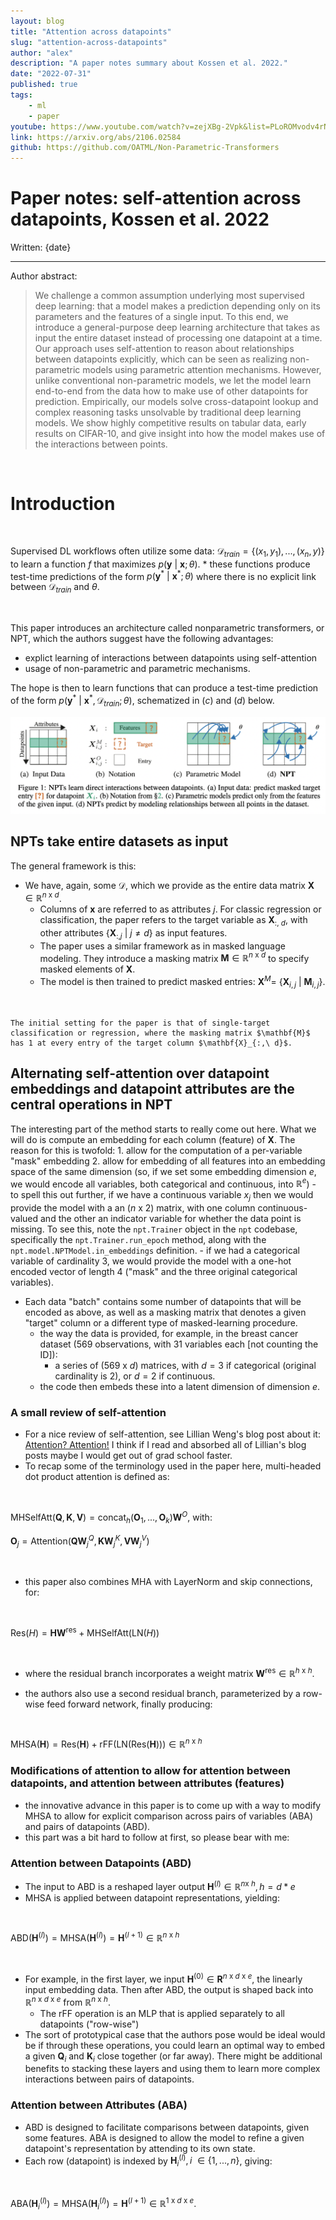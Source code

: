 ```yaml
---
layout: blog
title: "Attention across datapoints"
slug: "attention-across-datapoints"
author: "alex"
description: "A paper notes summary about Kossen et al. 2022."
date: "2022-07-31"
published: true
tags: 
    - ml
    - paper
youtube: https://www.youtube.com/watch?v=zejXBg-2Vpk&list=PLoROMvodv4rNiJRchCzutFw5ItR_Z27CM&index=7
link: https://arxiv.org/abs/2106.02584
github: https://github.com/OATML/Non-Parametric-Transformers
---
```


<script>
    import BlogLinks from '../../components/BlogLinks.svelte';
</script>

<h1 class="toc-exclude"> Paper notes: self-attention across datapoints, Kossen et al. 2022 </h1>


<div class="flex items-center justify-center"> <span> Written: {date} </span> </div>

<BlogLinks YouTube={youtube} Paper={link} GitHub={github}> </BlogLinks>

<hr>
<span class="mb-0 pb-1"> Author abstract: </span>
<div class="dark:prose-invert prose max-w-3xl">
    <blockquote class=""> <span> We challenge a common assumption underlying most supervised deep learning:
    that a model makes a prediction depending only on its parameters and the features
    of a single input. To this end, we introduce a general-purpose deep learning
    architecture that takes as input the entire dataset instead of processing one datapoint
    at a time. Our approach uses self-attention to reason about relationships between
    datapoints explicitly, which can be seen as realizing non-parametric models using
    parametric attention mechanisms. However, unlike conventional non-parametric
    models, we let the model learn end-to-end from the data how to make use of other
    datapoints for prediction. Empirically, our models solve cross-datapoint lookup
    and complex reasoning tasks unsolvable by traditional deep learning models. We
    show highly competitive results on tabular data, early results on CIFAR-10, and
    give insight into how the model makes use of the interactions between points. </span> </blockquote>
</div>
<br>



# Introduction 

<br>

Supervised DL workflows often utilize some data: $\mathcal{D}_{train} = \{(x_1, y_1), ..., (x_n, y)\}$ to learn a function $f$ that maximizes $p(\mathbf{y}\ |\  \mathbf{x}; \theta)$.
    * these functions produce test-time predictions of the form $p(\mathbf{y}^*\ |\ \mathbf{x}^*; \theta)$ where there is no explicit link between $\mathcal{D}_{train}$ and $\theta$.  

<br>

This paper introduces an architecture called nonparametric transformers, or NPT, which the authors suggest have the following advantages:  

  * explict learning of interactions between datapoints using self-attention  
  * usage of non-parametric and parametric mechanisms.

  The hope is then to learn functions that can produce a test-time prediction of the form
  $p(\mathbf{y}^*\ |\ \mathbf{x}^*, \mathcal{D}_{train}; \theta)$, schematized in $(c)$ and $(d)$ below. 
  
<img class="object-none object-center" src="/static/attention-across-datapoints/figure1.png">

## NPTs take entire datasets as input 

The general framework is this:

* We have, again, some $\mathcal{D}$, which we provide as the entire data matrix $\mathbf{X} \in \mathbb{R}^{n\ \mathrm{x}\ d}$. 
    * Columns of $\mathbf{x}$ are referred to as attributes $j$. For classic regression or classification, the paper refers to the target variable as $\mathbf{X}_{:,\ d}$, with other attributes $\{\mathbf{X}_{:,j}\ |\ j \neq d\}$ as input features.
    * The paper uses a similar framework as in masked language modeling. They introduce a masking matrix $\mathbf{M} \in \mathbb{R}^{n\ \mathrm{x}\ d}$ to specify masked elements of $\mathbf{X}$. 
    * The model is then trained to predict masked entries: $\mathbf{X}^{M} =\ \{\mathbf{X}_{i,j}\ |\ \mathbf{M}_{i,j}\}$.  
  
    
<br>

    
    The initial setting for the paper is that of single-target classification or regression, where the masking matrix $\mathbf{M}$ has 1 at every entry of the target column $\mathbf{X}_{:,\ d}$.

## Alternating self-attention over datapoint embeddings and datapoint attributes are the central operations in NPT

The interesting part of the method starts to really come out here. What we will do is compute an embedding for each column (feature) of $\mathbf{X}$. The reason for this is twofold:
    1. allow for the computation of a per-variable "mask" embedding
    2. allow for embedding of all features into an embedding space of the same dimension (so, if we set some embedding dimension $e$, we would encode all variables, both categorical and continuous, into $\mathbb{R}^e$)
        - to spell this out further, if we have a continuous variable $x_j$ then we would provide the model with a an $(n\ \mathrm{x}\ 2)$ matrix, with one column continuous-valued and the other an indicator variable for whether the data point is missing. To see this, note the `npt.Trainer` object in the `npt` codebase, specifically the `npt.Trainer.run_epoch` method, along with the `npt.model.NPTModel.in_embeddings` definition. 
        - if we had a categorical variable of cardinality 3, we would provide the model with a one-hot encoded vector of length 4 ("mask" and the three original categorical variables).

* Each data "batch" contains some number of datapoints that will be encoded as above, as well as a masking matrix that denotes a given "target" column or a different type of masked-learning procedure. 
    * the way the data is provided, for example, in the breast cancer dataset (569 observations, with 31 variables each [not counting the ID]):
      * a series of $(569\ \mathrm{x}\ d)$ matrices, with $d = 3$ if categorical (original cardinality is 2), or $d = 2$ if continuous. 
    * the code then embeds these into a latent dimension of dimension $e$.

### A small review of self-attention

* For a nice review of self-attention, see Lillian Weng's blog post about it: [Attention? Attention!](https://lilianweng.github.io/posts/2018-06-24-attention/) I think if I read and absorbed all of Lillian's blog posts maybe I would get out of grad school faster.
* To recap some of the terminology used in the paper here, multi-headed dot product attention is defined as:  

<br>

<div class="flex flex-col items-center justify-center">

$\mathrm{MHSelfAtt}(\mathbf{Q}, \mathbf{K}, \mathbf{V}) = \mathrm{concat}_h(\mathbf{O}_1, ..., \mathbf{O}_k)\mathbf{W}^O$, with:

$\mathbf{O}_j = \mathrm{Attention}(\mathbf{Q}\mathbf{W}_{j}^{Q}, \mathbf{K}\mathbf{W}_{j}^{K}, \mathbf{V}\mathbf{W}_{j}^V)$
</div>

<br>


* this paper also combines MHA with LayerNorm and skip connections, for:

<br>

<div class="flex flex-col items-center justify-center">

$\mathrm{Res}(H) = \mathbf{H}\mathbf{W}^\mathrm{res} + \mathrm{MHSelfAtt}(\mathrm{LN}(H))$

</div>

<br>

* where the residual branch incorporates a weight matrix $\mathbf{W}^\mathrm{res} \in \mathbb{R}^{h\ \mathrm{x}\ h}$. 

* the authors also use a second residual branch, parameterized by a row-wise feed forward network, finally producing:

<br>

<div class="flex items-center justify-center">

$\mathrm{MHSA}(\mathbf{H}) = \mathrm{Res}(\mathbf{H}) + \mathrm{rFF}(\mathrm{LN}(\mathrm{Res}(\mathbf{H}))) \in \mathbb{R}^{n\ \mathrm{x}\ h}$

</div>

### Modifications of attention to allow for attention between datapoints, and attention between attributes (features)

* the innovative advance in this paper is to come up with a way to modify MHSA to allow for explicit comparison across pairs of variables (ABA) and pairs of datapoints (ABD). 
* this part was a bit hard to follow at first, so please bear with me:

### Attention between Datapoints (ABD)

* The input to ABD is a reshaped layer output $\mathbf{H}^{(l)} \in \mathbb{R}^{n \mathrm{x}\ h}, h = d * e$
* MHSA is applied between datapoint representations, yielding:

<br>

<div class="flex justify-center items-center">

$\mathrm{ABD}(\mathbf{H}^{(l)}) = \mathrm{MHSA}(\mathbf{H}^{(l)}) = \mathbf{H}^{(l+1)} \in \mathbb{R}^{n\ \mathrm{x}\ h}$

</div>

<br>

* For example, in the first layer, we input $\mathbf{H}^{(0)} \in \mathbf{R}^{n\ \mathrm{x}\ d\ \mathrm{x}\ e}$, the linearly input embedding data. Then after ABD, the output is shaped back into $\mathbb{R}^{n\ \mathrm{x}\ d\ \mathrm{x}\ e}$ from $\mathbb{R}^{n\ \mathrm{x}\ h}$.
  * The rFF operation is an MLP that is applied separately to all datapoints ("row-wise")
* The sort of prototypical case that the authors pose would be ideal would be if through these operations, you could learn an optimal way to embed a given $\mathbf{Q}_i$ and $\mathbf{K}_i$ close together (or far away). There might be additional benefits to stacking these layers and using them to learn more complex interactions between pairs of datapoints. 

### Attention between Attributes (ABA)

* ABD is designed to facilitate comparisons between datapoints, given some features. ABA is designed to allow the model to refine a given datapoint's representation by attending to its own state. 
* Each row (datapoint) is indexed by $\mathbf{H}^{(l)}_i, i\ \in\{1, ..., n\}$, giving:

<br>

<div class="flex items-center justify-center">

$\mathrm{ABA}(\mathbf{H}_{i}^{(l)}) = \mathrm{MHSA}(\mathbf{H}_{i}^{(l)}) = \mathbf{H}^{(l+1)} \in \mathbb{R}^{1\ \mathrm{x}\ d\ \mathrm{x}\ e}$.

</div>

<br>


